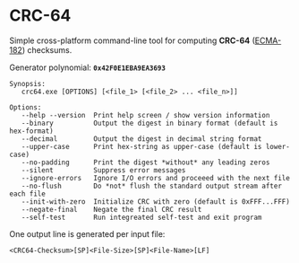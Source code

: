 CRC-64
======

Simple cross-platform command-line tool for computing **CRC-64** ([ECMA-182](https://www.ecma-international.org/wp-content/uploads/ECMA-182_1st_edition_december_1992.pdf)) checksums.

Generator polynomial: **`0x42F0E1EBA9EA3693`**

```
Synopsis:
   crc64.exe [OPTIONS] [<file_1> [<file_2> ... <file_n>]]

Options:
   --help --version  Print help screen / show version information
   --binary          Output the digest in binary format (default is hex-format)
   --decimal         Output the digest in decimal string format
   --upper-case      Print hex-string as upper-case (default is lower-case)
   --no-padding      Print the digest *without* any leading zeros
   --silent          Suppress error messages
   --ignore-errors   Ignore I/O errors and proceeed with the next file
   --no-flush        Do *not* flush the standard output stream after each file
   --init-with-zero  Initialize CRC with zero (default is 0xFFF...FFF)
   --negate-final    Negate the final CRC result
   --self-test       Run integreated self-test and exit program
```

One output line is generated per input file:
```
<CRC64-Checksum>[SP]<File-Size>[SP]<File-Name>[LF]
```
